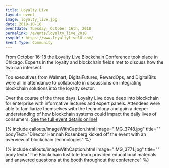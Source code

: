 ```yaml
---
title: Loyalty Live
layout: event
image: loyalty_live.jpg
date: 2018-10-16
eventdate: Tuesday, October 16th, 2018
permalink: /events/loyalty_live_2018
rsvpUrl: https://www.loyaltylive18.com/
Event Type: Community
---
```

From October 16-18 the Loyalty Live Blockchain Conference took place in Chicago. Experts in the loyalty and blockchain fields met to discuss how the two can intersect. 

Top executives from Walmart, DigitalFutures, RewardOps, and DigitalBits were all in attendance to collaborate in discussions on integrating blockchain solutions into the loyalty sector.

Over the course of the three days, Loyalty Live dove deep into blockchain for enterprise with informative lectures and expert panels. Attendees were able to familiarize themselves with the technology and gain a deeper understanding of how blockchain systems could impact the daily lives of consumers. <a href="https://www.loyaltylive18.com/">See the full event details online!</a>

{% include callouts/imageWithCaption.html
	image="IMG_3748.jpg"
	title=""
	bodyText="Director Hannah Rosenberg kicked off the event with an overview of blockchain technologies"
%}

{% include callouts/imageWithCaption.html
	image="IMG_3771.jpg"
	title=""
	bodyText="The Blockchain Institute team provided educational materials and answered questions at the booth throughout the conference"
%}
